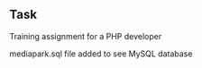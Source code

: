 
## Task

Training assignment for a PHP developer

mediapark.sql file added to see MySQL database



